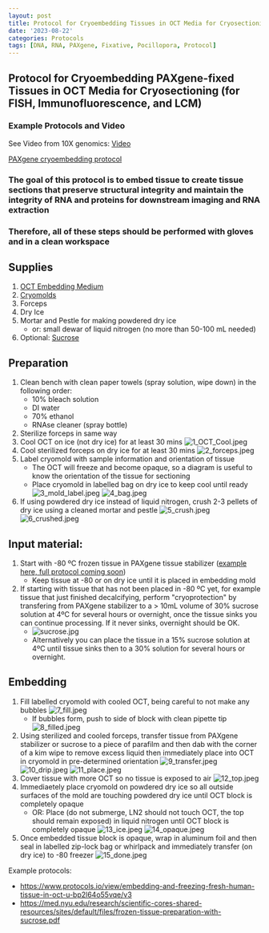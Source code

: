 ```yaml
---
layout: post
title: Protocol for Cryoembedding Tissues in OCT Media for Cryosectioning (for FISH, Immunofluorescence, and LCM)
date: '2023-08-22'
categories: Protocols
tags: [DNA, RNA, PAXgene, Fixative, Pocillopora, Protocol]
---
```


## Protocol for Cryoembedding PAXgene-fixed Tissues in OCT Media for Cryosectioning (for FISH, Immunofluorescence, and LCM)

### Example Protocols and Video

See Video from 10X genomics: [Video](https://www.youtube.com/watch?v=PCj8XrpskPw&list=PLfaSRwcfHcq0D8RTy9LR8sKsWcF6C8TAt&index=3)

[PAXgene cryoembedding protocol](https://www.preanalytix.com/storage/download/_ProductResources_/SuppProtocols/PROM-8405-002_PX14_SP_Tissue_System_Cryoembedding_PFPE_tissues_1216_WW.pdf)

### The goal of this protocol is to embed tissue to create tissue sections that preserve structural integrity and maintain the integrity of RNA and proteins for downstream imaging and RNA extraction

### Therefore, all of these steps should be performed with gloves and in a clean workspace

## Supplies
1. [OCT Embedding Medium](https://www.fishersci.com/shop/products/tissue-plus-o-c-t-compound/23730571#?keyword=o.c.t%20cryo)
2. [Cryomolds](https://us.vwr.com/store/product/4639407/null)
3. Forceps
4. Dry Ice
5. Mortar and Pestle for making powdered dry ice 
    - or: small dewar of liquid nitrogen (no more than 50-100 mL needed)
6. Optional: [Sucrose](https://www.fishersci.com/shop/products/sucrose-ultrapure-99/AAJ6427022#?keyword=sucrose)


## Preparation
1. Clean bench with clean paper towels (spray solution, wipe down) in the following order:
    - 10% bleach solution
    - DI water
    - 70% ethanol
    - RNAse cleaner (spray bottle)
2. Sterilize forceps in same way
3. Cool OCT on ice (not dry ice) for at least 30 mins
    ![1_OCT_Cool.jpeg](https://github.com/zdellaert/ZD_Putnam_Lab_Notebook/blob/master/images/protocols/cryoembedding/1_OCT_Cool.jpeg?raw=true)
4. Cool sterilized forceps on dry ice for at least 30 mins
    ![2_forceps.jpeg](https://github.com/zdellaert/ZD_Putnam_Lab_Notebook/blob/master/images/protocols/cryoembedding/2_forceps.jpeg?raw=true)
5. Label cryomold with sample information and orientation of tissue
    - The OCT will freeze and become opaque, so a diagram is useful to know the orientation of the tissue for sectioning
    - Place cryomold in labelled bag on dry ice to keep cool until ready
    ![3_mold_label.jpeg](https://github.com/zdellaert/ZD_Putnam_Lab_Notebook/blob/master/images/protocols/cryoembedding/3_mold_label.jpeg?raw=true)
    ![4_bag.jpeg](https://github.com/zdellaert/ZD_Putnam_Lab_Notebook/blob/master/images/protocols/cryoembedding/4_bag.jpeg?raw=true)
6. If using powdered dry ice instead of liquid nitrogen, crush 2-3 pellets of dry ice using a cleaned mortar and pestle
    ![5_crush.jpeg](https://github.com/zdellaert/ZD_Putnam_Lab_Notebook/blob/master/images/protocols/cryoembedding/5_crush.jpeg?raw=true)
    ![6_crushed.jpeg](https://github.com/zdellaert/ZD_Putnam_Lab_Notebook/blob/master/images/protocols/cryoembedding/6_crushed.jpeg?raw=true)

## Input material:
1. Start with -80 ºC frozen tissue in PAXgene tissue stabilizer ([example here, full protocol coming soon](https://zdellaert.github.io/ZD_Putnam_Lab_Notebook/Paxgene-Decalcification-Sections-Test/))
    - Keep tissue at -80 or on dry ice until it is placed in embedding mold
2. If starting with tissue that has not been placed in -80 ºC yet, for example tissue that just finished decalcifying, perform "cryoprotection" by transfering from PAXgene stabilizer to a > 10mL volume of 30% sucrose solution at 4ºC for several hours or overnight, once the tissue sinks you can continue processing. If it never sinks, overnight should be OK.
    - ![sucrose.jpg](https://github.com/zdellaert/ZD_Putnam_Lab_Notebook/blob/master/images/protocols/cryoembedding/sucrose.jpg?raw=true)
    - Alternatively you can place the tissue in a 15% sucrose solution at 4ºC until tissue sinks then to a 30% solution for several hours or overnight.

## Embedding
1. Fill labelled cryomold with cooled OCT, being careful to not make any bubbles
    ![7_fill.jpeg](https://github.com/zdellaert/ZD_Putnam_Lab_Notebook/blob/master/images/protocols/cryoembedding/7_fill.jpeg?raw=true)
    - If bubbles form, push to side of block with clean pipette tip
        ![8_filled.jpeg](https://github.com/zdellaert/ZD_Putnam_Lab_Notebook/blob/master/images/protocols/cryoembedding/8_filled.jpeg?raw=true)
2. Using sterilized and cooled forceps, transfer tissue from PAXgene stabilizer or sucrose to a piece of parafilm and then dab with the corner of a kim wipe to remove excess liquid then immediately place into OCT in cryomold in pre-determined orientation
    ![9_transfer.jpeg](https://github.com/zdellaert/ZD_Putnam_Lab_Notebook/blob/master/images/protocols/cryoembedding/9_transfer.jpeg?raw=true)
    ![10_drip.jpeg](https://github.com/zdellaert/ZD_Putnam_Lab_Notebook/blob/master/images/protocols/cryoembedding/10_drip.jpeg?raw=true)
    ![11_place.jpeg](https://github.com/zdellaert/ZD_Putnam_Lab_Notebook/blob/master/images/protocols/cryoembedding/11_place.jpeg?raw=true)
3. Cover tissue with more OCT so no tissue is exposed to air
    ![12_top.jpeg](https://github.com/zdellaert/ZD_Putnam_Lab_Notebook/blob/master/images/protocols/cryoembedding/12_top.jpeg?raw=true)
4. Immediaetely place cryomold on powdered dry ice so all outside surfaces of the mold are touching powdered dry ice until OCT block is completely opaque
    - OR: Place (do not submerge, LN2 should not touch OCT, the top should remain exposed) in liquid nitrogen until OCT block is completely opaque
    ![13_ice.jpeg](https://github.com/zdellaert/ZD_Putnam_Lab_Notebook/blob/master/images/protocols/cryoembedding/13_ice.jpeg?raw=true)
    ![14_opaque.jpeg](https://github.com/zdellaert/ZD_Putnam_Lab_Notebook/blob/master/images/protocols/cryoembedding/14_opaque.jpeg?raw=true)
5. Once embedded tissue block is opaque, wrap in aluminum foil and then seal in labelled zip-lock bag or whirlpack and immediately transfer (on dry ice) to -80 freezer
    ![15_done.jpeg](https://github.com/zdellaert/ZD_Putnam_Lab_Notebook/blob/master/images/protocols/cryoembedding/15_done.jpeg?raw=true)


Example protocols:

- https://www.protocols.io/view/embedding-and-freezing-fresh-human-tissue-in-oct-u-bp2l64o55vqe/v3
- https://med.nyu.edu/research/scientific-cores-shared-resources/sites/default/files/frozen-tissue-preparation-with-sucrose.pdf
